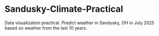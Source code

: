 # Sandusky-Climate-Practical
Data visualization practical. Predict weather in Sandusky, OH in July 2025 based on weather from the last 10 years.
